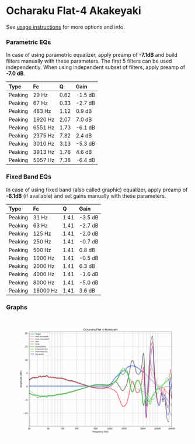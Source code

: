 # Ocharaku Flat-4 Akakeyaki
See [usage instructions](https://github.com/jaakkopasanen/AutoEq#usage) for more options and info.

### Parametric EQs
In case of using parametric equalizer, apply preamp of **-7.1dB** and build filters manually
with these parameters. The first 5 filters can be used independently.
When using independent subset of filters, apply preamp of **-7.0 dB**.

| Type    | Fc      |    Q | Gain    |
|:--------|:--------|:-----|:--------|
| Peaking | 29 Hz   | 0.62 | -1.5 dB |
| Peaking | 67 Hz   | 0.33 | -2.7 dB |
| Peaking | 483 Hz  | 1.12 | 0.9 dB  |
| Peaking | 1920 Hz | 2.07 | 7.0 dB  |
| Peaking | 6551 Hz | 1.73 | -6.1 dB |
| Peaking | 2375 Hz | 7.82 | 2.4 dB  |
| Peaking | 3010 Hz | 3.13 | -5.3 dB |
| Peaking | 3913 Hz | 1.76 | 4.6 dB  |
| Peaking | 5057 Hz | 7.38 | -6.4 dB |

### Fixed Band EQs
In case of using fixed band (also called graphic) equalizer, apply preamp of **-6.1dB**
(if available) and set gains manually with these parameters.

| Type    | Fc       |    Q | Gain    |
|:--------|:---------|:-----|:--------|
| Peaking | 31 Hz    | 1.41 | -3.5 dB |
| Peaking | 63 Hz    | 1.41 | -2.7 dB |
| Peaking | 125 Hz   | 1.41 | -2.0 dB |
| Peaking | 250 Hz   | 1.41 | -0.7 dB |
| Peaking | 500 Hz   | 1.41 | 0.8 dB  |
| Peaking | 1000 Hz  | 1.41 | -0.5 dB |
| Peaking | 2000 Hz  | 1.41 | 6.3 dB  |
| Peaking | 4000 Hz  | 1.41 | -1.6 dB |
| Peaking | 8000 Hz  | 1.41 | -5.0 dB |
| Peaking | 16000 Hz | 1.41 | 3.6 dB  |

### Graphs
![](./Ocharaku%20Flat-4%20Akakeyaki.png)